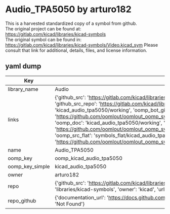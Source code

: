 # Audio_TPA5050 by arturo182  
This is a harvested standardized copy of a symbol from github.  
The original project can be found at:  
https://gitlab.com/kicad/libraries/kicad-symbols  
The original symbol can be found in:
https://gitlab.com/kicad/libraries/kicad-symbols/Video.kicad_sym
Please consult that link for additional, details, files, and license information.  
## yaml dump  
| Key | Value |  
| --- | --- |  
| library_name | Audio |  
| links | {'github_src': 'https://gitlab.com/kicad/libraries/kicad-symbols/Video.kicad_sym', 'github_src_repo': 'https://gitlab.com/kicad/libraries/kicad-symbols', 'oomp_bot': 'kicad_audio_tpa5050/working', 'oomp_bot_github': 'https://github.com/oomlout/oomlout_oomp_symbol_bot/tree/main/kicad_audio_tpa5050/working', 'oomp_doc': 'kicad_audio_tpa5050/working', 'oomp_doc_github': 'https://github.com/oomlout/oomlout_oomp_symbol_doc/tree/main/kicad_audio_tpa5050/working', 'oomp_src_flat': 'symbols_flat/kicad_audio_tpa5050/working', 'oomp_src_flat_github': 'https://github.com/oomlout/oomlout_oomp_symbol_src/tree/main/kicad_audio_tpa5050/working'} |  
| name | Audio_TPA5050 |  
| oomp_key | oomp_kicad_audio_tpa5050 |  
| oomp_key_simple | kicad_audio_tpa5050 |  
| owner | arturo182 |  
| repo | {'github_src': 'https://gitlab.com/kicad/libraries/kicad-symbols/Video.kicad_sym', 'name': 'libraries/kicad-symbols', 'owner': 'kicad', 'url': 'https://gitlab.com/kicad/libraries/kicad-symbols'} |  
| repo_github | {'documentation_url': 'https://docs.github.com/rest/repos/repos#get-a-repository', 'message': 'Not Found'} |  

